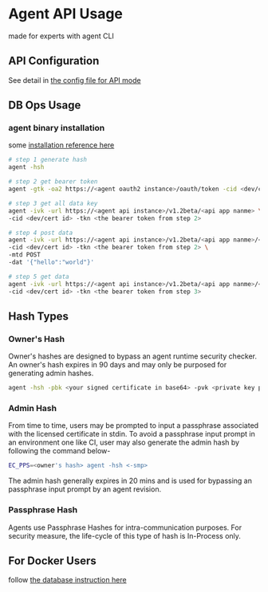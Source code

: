 # Agent API Usage
made for experts with agent CLI

## API Configuration
See detail in [the config file for API mode](https://github.com/EC-Release/sdk/blob/disty/scripts/api/conf/api.yaml#L1)

## DB Ops Usage
### agent binary installation
some [installation reference here](https://github.com/EC-Release/sdk/blob/disty/scripts/README.md#agent-package)

```bash
# step 1 generate hash
agent -hsh

# step 2 get bearer token
agent -gtk -oa2 https://<agent oauth2 instance>/oauth/token -cid <dev/cert id> <-smp>

# step 3 get all data key
agent -ivk -url https://<agent api instance>/v1.2beta/<api app nanme> \
-cid <dev/cert id> -tkn <the bearer token from step 2>

# step 4 post data
agent -ivk -url https://<agent api instance>/v1.2beta/<api app nanme>/<db key> \
-cid <dev/cert id> -tkn <the bearer token from step 2> \
-mtd POST
-dat '{"hello":"world"}'

# step 5 get data
agent -ivk -url https://<agent api instance>/v1.2beta/<api app nanme>/<db key> \
-cid <dev/cert id> -tkn <the bearer token from step 3>
```
## Hash Types
### Owner's Hash
Owner's hashes are designed to bypass an agent runtime security checker. An owner's hash expires in 90 days and may only be purposed for generating admin hashes.

```bash
agent -hsh -pbk <your signed certificate in base64> -pvk <private key pair matches the certificate> <-smp>
```

### Admin Hash
From time to time, users may be prompted to input a passphrase associated with the licensed certificate in stdin. To avoid a passphrase input prompt in an environment one like CI, user may also generate the admin hash by following the command below-

```bash
EC_PPS=<owner's hash> agent -hsh <-smp>
```

The admin hash generally expires in 20 mins and is used for bypassing an passphrase input prompt by an agent revision.

### Passphrase Hash
Agents use Passphrase Hashes for intra-communication purposes. For security measure, the life-cycle of this type of hash is In-Process only. 


## For Docker Users
follow [the database instruction here](https://github.com/EC-Release/oci/tree/v1.2beta_api_oci_spec#agent-api-db-usage-for-docker-users)

